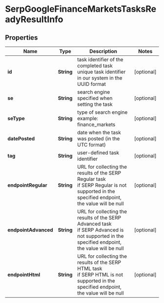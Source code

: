 # SerpGoogleFinanceMarketsTasksReadyResultInfo


## Properties

| Name | Type | Description | Notes |
|------------ | ------------- | ------------- | -------------|
**id** | **String** | task identifier of the completed task<br>unique task identifier in our system in the UUID format |[optional]|
**se** | **String** | search engine specified when setting the task |[optional]|
**seType** | **String** | type of search engine<br>example: finance_markets |[optional]|
**datePosted** | **String** | date when the task was posted (in the UTC format) |[optional]|
**tag** | **String** | user-defined task identifier |[optional]|
**endpointRegular** | **String** | URL for collecting the results of the SERP Regular task<br>if SERP Regular is not supported in the specified endpoint, the value will be null |[optional]|
**endpointAdvanced** | **String** | URL for collecting the results of the SERP Advanced task<br>if SERP Advanced is not supported in the specified endpoint, the value will be null |[optional]|
**endpointHtml** | **String** | URL for collecting the results of the SERP HTML task<br>if SERP HTML is not supported in the specified endpoint, the value will be null |[optional]|